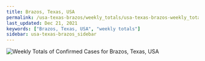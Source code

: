 ```yaml
---
title: Brazos, Texas, USA
permalink: /usa-texas-brazos/weekly_totals/usa-texas-brazos-weekly_totals.html
last_updated: Dec 21, 2021
keywords: ["Brazos, Texas, USA", "weekly totals"]
sidebar: usa-texas-brazos_sidebar
---
```


![Weekly Totals of Confirmed Cases for Brazos, Texas, USA](/covid_tracker/images/graphs/usa-texas-brazos-weekly_totals_graph.png)
